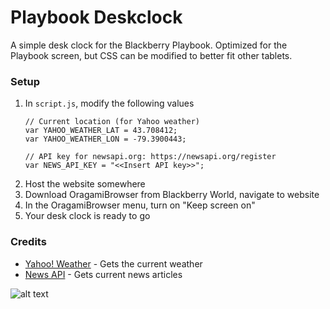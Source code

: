 # Playbook Deskclock

A simple desk clock for the Blackberry Playbook. Optimized for the Playbook screen, but CSS can be modified to better fit other tablets. 

### Setup

1. In `script.js`, modify the following values
    ```
    // Current location (for Yahoo weather)
    var YAHOO_WEATHER_LAT = 43.708412;
    var YAHOO_WEATHER_LON = -79.3900443;
    
    // API key for newsapi.org: https://newsapi.org/register
    var NEWS_API_KEY = "<<Insert API key>>";
    ```
2. Host the website somewhere
3. Download OragamiBrowser from Blackberry World, navigate to website
4. In the OragamiBrowser menu, turn on "Keep screen on"
5. Your desk clock is ready to go

### Credits

* [Yahoo! Weather] - Gets the current weather
* [News API] - Gets current news articles

![alt text](http://i.imgur.com/B6kpwkv.jpg "Playbook Deskclock")

[//]: # (These are reference links used in the body of this note and get stripped out when the markdown processor does its job. There is no need to format nicely because it shouldn't be seen. Thanks SO - http://stackoverflow.com/questions/4823468/store-comments-in-markdown-syntax)

   [Yahoo! Weather]: <https://developer.yahoo.com/weather/>
   [News API]: <https://newsapi.org/>
